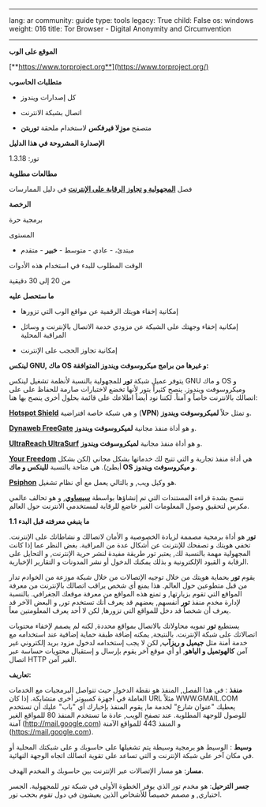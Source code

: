 

---

lang: ar
community: guide
type: tools
legacy: True
child: False
os: windows
weight: 016
title: Tor Browser - Digital Anonymity and Circumvention

---

**الموقع على الوب**

[**https://www.torproject.org**](https://www.torproject.org/)

**متطلبات الحاسوب**

- كل إصدارات ويندوز

- اتصال بشبكة الانترنت

- متصفح **موزِلا فيرفكس** لاستخدام ملحقة **توربتن**

**الإصدارة المشروحة في هذا الدليل**

تور: 1.3.18


**مطالعات مطلوبة**

فصل [**المجهولية و تجاوز الرقابة على الإنترنت**](/ar/chapter_08) في دليل الممارسات

**الرخصة**

برمجية حرة

المستوى

- مبتدئ، - عادي - متوسط - **خبير** - متقدم

الوقت المطلوب للبدء في استخدام هذه الأدوات

من 20 إلى 30 دقيقية

**ما ستحصل عليه**

- إمكانية إخفاء هويتك الرقمية عن مواقع الوب التي تزورها

- إمكانية إخفاء وجهتك على الشبكة عن مزودي خدمة الاتصال بالإنترنت و وسائل المراقبة المحلية

- إمكانية تجاوز الحجب على الإنترنت

**لينكس GNU, ماك OS و غيرها من برامج ميكروسوفت ويندوز المتوافقة:**


يتوفر عميل شبكة **تور** للمجهولية بالنسبة لأنظمة تشغيل لينكس GNU و ماك OS و وميكروسوفت ويندوز. ينصح  كثيراً بتور لأنها تخضع لاختبارات صارمة للحفاظ على على اتصالك بالانترنت خاصاً و آمناً. لكننا نود أيضاً اطلاعك على قائمة بحلول أخرى ينصح بها هنا:

[**Hotspot Shield**](http://hotspotshield.com/) و هي شبكة خاصة افتراضية (**VPN**) و تمثل حلاً **لميكروسوفت ويندوز**.

[**Dynaweb FreeGate**](http://www.dit-inc.us/freegate) و هو أداة منفذ مجانية **لميكروسوفت ويندوز**.

[**UltraReach UltraSurf**](http://www.ultrareach.com/) و هو أداة منفذ مجانية **لميكروسوفت ويندوز**.

[**Your Freedom**](http://www.your-freedom.net/) هي أداة منفذ تجارية و التي تتيح لك خدماتها بشكل مجاني (لكن بشكل أبطئ). هي متاحة بالنسبة **للينكس و ماك OS و ميكروسوفت ويندوز**. 

[**Psiphon**](http://psiphon.ca/) هو وكيل ويب, و بالتالي يعمل مع أي نظام تشغيل. 

ننصح بشدة قراءة المستندات التي تم إنشاؤها بواسطة [**سيساوي**](http://sesawe.net/), و هو تحالف عالمي مكرس لتحقيق وصول المعلومات الغير خاضع للرقابة لمستخدمي الانترنت حول العالم.  



**1.1 ما ينبغي معرفته قبل البدء**

**تور** هو أداة برمجية مصممة لزيادة الخصوصية و الأمان لاتصالك و نشاطاتك على الإنترنت. تخفي هويتك و تصفحك للإنترنت عن أشكال عدة من المراقبة. بغض النظر عما إذا كانت المجهولية مهمة بالنسبة لك, يعتبر تور طريقة مفيدة لنشر حرية الإنترنت, و التحايل على الرقابة و القيود الإلكترونية و بذلك يمكنك الدخول أو نشر المدونات و التقارير الإخبارية.

يقوم **تور** بحماية هويتك من خلال توجيه الإتصالات من خلال شبكة موزعة من الخوادم تدار من قبل متطوعين حول العالم. هذا يمنع أي شخص يراقب اتصالك بالإنترنت من معرفة المواقع التي تقوم بزيارتها, و تمنع هذه المواقع من معرفة موقعك الجغرافي. بالنسبة لإدارة مخدم منفذ **تور** أنفسهم, بعضهم قد يعرف أنك تستخدم تور, و البعض الآخر قد يعرف أن شخصاً قد دخل للمواقع التي تزورها, لكن لا أحد يعرف المعلومتين معاً.

يستطيع **تور** تمويه محاولاتك بالاتصال بمواقع محددة, لكنه لم يصمم لإخفاء محتويات اتصالاتك على شبكة الإنترنت. بالنتيجة, يمكنه إضافة طبقة حماية إضافية عند استخدامه مع خدمة أمنة مثل **جيميل و ريزآب**, لكن لا يجب إستخدامه لدخول مزود بريد إلكتروني غير آمن **كالهوتميل و الياهو**, أو أي موقع آخر يقوم بإرسال و إستقبال محتويات حساسة عبر اتصال HTTP الغير آمن.

**تعاريف:**

**منفذ** : في هذا الفصل, المنفذ هو نقطة الدخول حيث تتواصل البرمجيات مع الخدمات العاملة في أجهزة كمبيوتر أخرى متشابكة. إذا كان URL مثلاً WWW.GMAIL.COM  يعطيك "عنوان شارع" لخدمة ما, يقوم المنفذ بإخبارك أي "باب" عليك أن تستخدم للوصول للوجهة المطلوبة. عند تصفح الويب, عادة ما تستخدم المنفذ 80 للمواقع الغير آمنة (http://mail.google.com) و المنفذ 443 للمواقع الآمنة (https://mail.google.com).

**وسيط** : الوسيط هو برمجية وسيطة يتم تشغيلها على حاسوبك و على شبكتك المحلية أو في مكان آخر على شبكة الإنترنت و التي تساعد على تقوية اتصالك اتجاه الوجهة النهائية.

**مسار**: هو مسار الإتصالات عبر الإنترنت بين حاسوبك و المخدم الهدف.

**جسر الترحيل**: هو مخدم تور الذي يوفر الخطوة الأولى في شبكة تور للمجهولية. الجسر اختياري, و مصمم خصيصاً للأشخاص الذين يعيشون في دول تقوم بحجب تور.


